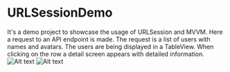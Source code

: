 # URLSessionDemo
It's a demo project to showcase the usage of URLSession and MVVM.
Here a request to an API endpoint is made. The request is a list of users with names and avatars. The users are being displayed in a TableView. 
When clicking on the row a detail screen appears with detailed information.
![Alt text](file:///Users/aleksandranavruzova/Desktop/Simulator%20Screen%20Shot%20-%20iPhone%2014%20Pro%20-%202023-03-12%20at%2023.06.43.png)
![Alt text](file:///Users/aleksandranavruzova/Desktop/Simulator%20Screen%20Shot%20-%20iPhone%2014%20Pro%20-%202023-03-12%20at%2023.06.49.png)
